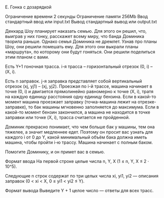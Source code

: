 E. Гонка с дозарядкой

Ограничение времени	2 секунды
Ограничение памяти	256Mb
Ввод	стандартный ввод или input.txt
Вывод	стандартный вывод или output.txt

Деккард Шоу планирует наказать семью. Для этого он решил, что, выиграв у них гонку, расскажет всему миру, что банда Доминика творила раньше. Однако семья Доминика не дремлет. Узнав про планы Шоу, они решили помешать ему. Для этого они выкрали планы «маршрута», по которому они будут гоняться. Они решили поделиться этим планом с вами.

Есть Y+1 гоночная трасса. i-я трасса – горизонтальный отрезок (0, i) – (X, i).

Есть n заправок. j-я заправка представляет собой вертикальный отрезок (xj, yj1) – (xj, yj2). Проезжая по i-й трассе, машина начинает в точке (0, i) и двигается прямолинейно равномерно к точке (X, i), тратя на каждую единицу расстояния одну единицу бензина. Если в какой-то момент машина проезжает заправку (точка-машина лежит на отрезке-заправке), то бак машины мгновенно заполняется до максимума. Если в какой-то момент бензин закончился, а машина не находится в точке заправки или точке (X, i), трасса считается не пройденной.

Доминик прекрасно понимает, что чем больше бак у машины, тем она тяжелее, а значит медленнее едет. Поэтому он просит вас узнать для каждого i от 0 до Y, какой минимальный объём бака должна иметь машина, чтобы пройти i-ю трассу. Машина начинает с полным баком.

Помогите Доминику, и он примет вас в семью.

Формат ввода
На первой строке целые числа n, Y, X (1 ≤ n, Y, X ≤ 2 ⋅ 10^5).

Следующие n строк содержат по три целых числа xi, yi1, yi2 — описания заправок (0 < xi < X, 0 ≤ yi1 < yi2 ≤ Y).

Формат вывода
Выведите Y + 1 целое число — ответы для всех трасс.

